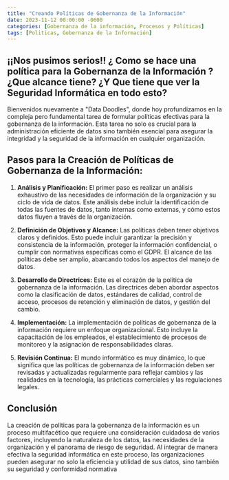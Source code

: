 ```yaml
---
title: "Creando Políticas de Gobernanza de la Información"
date: 2023-11-12 00:00:00 -0600
categories: [Gobernanza de la información, Procesos y Políticas]
tags: [Politicas, Gobernanza de la Información]
---
```


## ¡¡Nos pusimos serios!! ¿ Como se hace una política para la Gobernanza de la Información ? ¿Que alcance tiene? ¿Y Que tiene que ver la Seguridad Informática en todo esto?

Bienvenidos nuevamente a "Data Doodles", donde hoy profundizamos en la compleja pero fundamental tarea de formular políticas efectivas para la gobernanza de la información. Esta tarea no solo es crucial para la administración eficiente de datos sino también esencial para asegurar la integridad y la seguridad de la información en cualquier organización.

## Pasos para la Creación de Políticas de Gobernanza de la Información:

1.	**Análisis y Planificación:** El primer paso es realizar un análisis exhaustivo de las necesidades de información de la organización y su ciclo de vida de datos. Este análisis debe incluir la identificación de todas las fuentes de datos, tanto internas como externas, y cómo estos datos fluyen a través de la organización.

2.	**Definición de Objetivos y Alcance:** Las políticas deben tener objetivos claros y definidos. Esto puede incluir garantizar la precisión y consistencia de la información, proteger la información confidencial, o cumplir con normativas específicas como el GDPR. El alcance de las políticas debe ser amplio, abarcando todos los aspectos del manejo de datos.

3.	**Desarrollo de Directrices:** Este es el corazón de la política de gobernanza de la información. Las directrices deben abordar aspectos como la clasificación de datos, estándares de calidad, control de acceso, procesos de retención y eliminación de datos, y gestión del cambio.

4.	**Implementación:**  La implementación de políticas de gobernanza de la información requiere un enfoque organizacional. Esto incluye la capacitación de los empleados, el establecimiento de procesos de monitoreo y la asignación de responsabilidades claras.

5. **Revisión Continua:** El mundo informático es muy  dinámico, lo que significa que las políticas de gobernanza de la información deben ser revisadas y actualizadas regularmente para reflejar cambios y las realidades en la tecnología, las prácticas comerciales y las regulaciones legales.

## Conclusión

La creación de políticas para la gobernanza de la información es un proceso multifacético que requiere una consideración cuidadosa de varios factores, incluyendo la naturaleza de los datos, las necesidades de la organización y el panorama de riesgo de seguridad. Al integrar de manera efectiva la seguridad informática en este proceso, las organizaciones pueden asegurar no solo la eficiencia y utilidad de sus datos, sino también su seguridad y conformidad normativa
